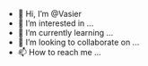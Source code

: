 - 👋 Hi, I’m @Vasier
- 👀 I’m interested in ...
- 🌱 I’m currently learning ...
- 💞️ I’m looking to collaborate on ...
- 📫 How to reach me ...

<!---
Vasier/Vasier is a ✨ special ✨ repository because its `README.md` (this file) appears on your GitHub profile.
You can click the Preview link to take a look at your changes.
--->
